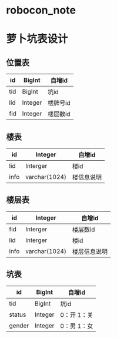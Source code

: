 # robocon_note

# 萝卜坑表设计

## 位置表
| id | BigInt | 自增id |
| --- | --- | --- |
| tid | BigInt | 坑id |
| lid | Integer | 楼牌号id |
| fid | Integer | 楼层数id |

## 楼表
| id | Integer | 自增id |
| --- | --- | --- |
| lid | Interger | 楼id |
| info | varchar(1024) | 楼信息说明 |

## 楼层表 
| id | Integer | 自增id |
| --- | --- | --- |
| fid | Interger | 楼层数id |
| lid | Interger | 楼id |
| info | varchar(1024) | 楼层信息说明 |

## 坑表
| id | BigInt |自增id |
| --- | --- | --- |
| tid | BigInt | 坑id |
| status | Integer | 0：开 1：关 |
| gender | Integer | 0：男 1：女|
